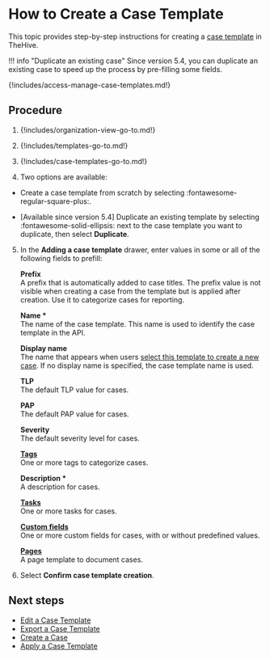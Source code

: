 # How to Create a Case Template

This topic provides step-by-step instructions for creating a [case template](about-case-templates.md) in TheHive.

!!! info "Duplicate an existing case"
    Since version 5.4, you can duplicate an existing case to speed up the process by pre-filling some fields.

{!includes/access-manage-case-templates.md!}

## Procedure

1. {!includes/organization-view-go-to.md!}

2. {!includes/templates-go-to.md!}

3. {!includes/case-templates-go-to.md!}

4. Two options are available:

  * Create a case template from scratch by selecting :fontawesome-regular-square-plus:.

  * [Available since version 5.4] Duplicate an existing template by selecting :fontawesome-solid-ellipsis: next to the case template you want to duplicate, then select **Duplicate**.

5. In the **Adding a case template** drawer, enter values in some or all of the following fields to prefill:

    **Prefix**  
    A prefix that is automatically added to case titles. The prefix value is not visible when creating a case from the template but is applied after creation. Use it to categorize cases for reporting.
        
    **Name \***  
    The name of the case template. This name is used to identify the case template in the API.
    
    **Display name**  
    The name that appears when users [select this template to create a new case](../../../../analyst-corner/cases/create-a-new-case.md). If no display name is specified, the case template name is used.
    
    **TLP**  
    The default TLP value for cases.
    
    **PAP**  
    The default PAP value for cases.
    
    **Severity**  
    The default severity level for cases.
    
    **[Tags](../../manage-custom-tags/about_custom_tags.md)**  
    One or more tags to categorize cases.
    
    **Description \***  
    A description for cases.
    
    **[Tasks](../../../../analyst-corner/tasks/about-tasks.md)**  
    One or more tasks for cases.
    
    **[Custom fields](../../../../../administration/custom-fields/about-custom-fields.md)**  
    One or more custom fields for cases, with or without predefined values.
    
    **[Pages](../../../../../../thehive/how-to/knowledge-base.md#case-pages)**  
    A page template to document cases.

6. Select **Confirm case template creation**.

## Next steps

* [Edit a Case Template](edit-a-case-template.md)
* [Export a Case Template](export-a-case-template.md)
* [Create a Case](../../../../analyst-corner/cases/create-a-new-case.md)
* [Apply a Case Template](../../../../analyst-corner/cases/apply-a-case-template.md)